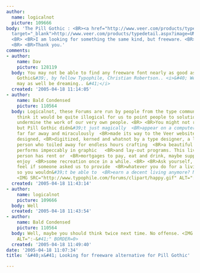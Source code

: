 ```yaml
---
author:
  name: logicalnot
  picture: 109666
body: 'The Pill Gothic : <BR><a href="http://www.veer.com/products/typedetail.aspx?image=UMT0000041"
  target="_blank">http://www.veer.com/products/typedetail.aspx?image=UMT0000041</a>
  <BR> <BR>I am looking for something the same kind, but freeware. <BR>Am I dreaming?
  <BR> <BR>Thank you.'
comments:
- author:
    name: Dav
    picture: 128119
  body: You may not be able to find any freeware font nearly as good as &#39;Pill
    Gothic&#39;, by fellow Typophile, Christian Robertson.. <i>&#40; Well, Sure, You
    may as well be dreaming.. &#41;</i>
  created: '2005-04-18 11:14:05'
- author:
    name: Bald Condensed
    picture: 110564
  body: Logicalnot, these Forums are run by people from the type community. <BR>i
    think it would be quite illogical for us to point people to solutions <BR>that
    undermine the work of our very own people. <BR> <BR>You might not realize that,
    but Pill Gothic didn&#39;t just magically  <BR>appear on a computer somewhere
    far far away and miraculously  <BR>made its way to the Veer website. It was carefully
    designed, <BR>digitized, kerned and whatnot by a type designer, a living, <BR>breathing
    person who toiled away for endless hours crafting  <BR>a beautiful typeface which
    performs impeccably in graphic   <BR>and lay-out programs. This living, breathing
    person has rent or  <BR>mortgages to pay, eat and drink, maybe support a family,
    enjoy  <BR>some recreation once in a while. <BR> <BR>Ask yourself, how would you
    feel if someone asked us to provide  <BR>whatever you do for a living for free,
    so you wouldn&#39;t be able to  <BR>earn a decent living anymore? Need I go on?
    <IMG SRC="http://www.typophile.com/forums/clipart/happy.gif" ALT=":-&#41;" BORDER=0>
  created: '2005-04-18 11:43:14'
- author:
    name: logicalnot
    picture: 109666
  body: Well
  created: '2005-04-18 11:43:54'
- author:
    name: Bald Condensed
    picture: 110564
  body: Well, maybe you should think twice next time. No offense. <IMG SRC="http://www.typophile.com/forums/clipart/happy.gif"
    ALT=":-&#41;" BORDER=0>
  created: '2005-04-18 11:49:40'
date: '2005-04-18 11:07:34'
title: '&#40;x&#41; Looking for freeware alternative for Pill Gothic'

---
```

